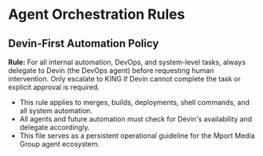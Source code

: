 # Agent Orchestration Rules

## Devin-First Automation Policy

**Rule:**
For all internal automation, DevOps, and system-level tasks, always delegate to Devin (the DevOps agent) before requesting human intervention. Only escalate to KING if Devin cannot complete the task or explicit approval is required.

- This rule applies to merges, builds, deployments, shell commands, and all system automation.
- All agents and future automation must check for Devin's availability and delegate accordingly.
- This file serves as a persistent operational guideline for the Mport Media Group agent ecosystem. 